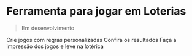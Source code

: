 # Ferramenta para jogar em Loterias

> Em desenvolvimento

Crie jogos com regras personalizadas
Confira os resultados
Faça a impressão dos jogos e leve na lotérica



